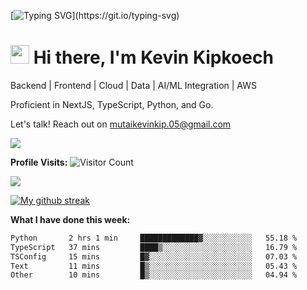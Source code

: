 
[![Typing SVG](https://readme-typing-svg.herokuapp.com?font=Courier+new&color=%23808080&size=40&width=800&duration=6969&lines=Welcome+to+my+profile!)](https://git.io/typing-svg)
# <img src="https://raw.githubusercontent.com/iampavangandhi/iampavangandhi/master/gifs/Hi.gif" width="30px"> Hi there, I'm Kevin Kipkoech

Backend | Frontend | Cloud | Data | AI/ML Integration | AWS

Proficient in NextJS, TypeScript, Python, and Go. 

Let's talk! Reach out on mutaikevinkip.05@gmail.com 

[![](https://img.shields.io/badge/linkedin-%230077B5.svg?style=for-the-badge&logo=linkedin)](https://www.linkedin.com/in/kevin-kipkoech-651a15108)


**Profile Visits:**
![Visitor Count](https://profile-counter.glitch.me/KevinKipkoechMutai/count.svg)

<img src="https://github-readme-stats.vercel.app/api/top-langs?username=KevinKipkoechMutai&layout=compact&theme=blue-green"/>

[![My github streak](https://github-readme-streak-stats.herokuapp.com/?user=KevinKipkoechMutai&theme=blue-green)](https://github.com/KevinKIpkoechMutai/github-readme-streak-stats)


**What I have done this week:**
<!--START_SECTION:waka-->

```txt
Python       2 hrs 1 min     █████████████▓░░░░░░░░░░░   55.18 %
TypeScript   37 mins         ████▒░░░░░░░░░░░░░░░░░░░░   16.79 %
TSConfig     15 mins         █▓░░░░░░░░░░░░░░░░░░░░░░░   07.03 %
Text         11 mins         █▒░░░░░░░░░░░░░░░░░░░░░░░   05.43 %
Other        10 mins         █▒░░░░░░░░░░░░░░░░░░░░░░░   04.94 %
```

<!--END_SECTION:waka-->

